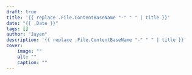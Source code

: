 ```yaml
---
draft: true
title: '{{ replace .File.ContentBaseName "-" " " | title }}'
date: "{{ .Date }}"
tags: []
author: "Jayen"
description: '{{ replace .File.ContentBaseName "-" " " | title }}'
cover:
    image: ""
    alt: ""
    caption: ""
---
```

